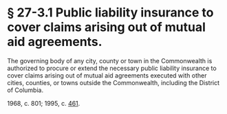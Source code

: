 # § 27-3.1 Public liability insurance to cover claims arising out of mutual aid agreements.

<p>The governing body of any city, county or town in the Commonwealth is authorized to procure or extend the necessary public liability insurance to cover claims arising out of mutual aid agreements executed with other cities, counties, or towns outside the Commonwealth, including the District of Columbia.</p><p>1968, c. 801; 1995, c. <a href='http://lis.virginia.gov/cgi-bin/legp604.exe?951+ful+CHAP0461'>461</a>.</p>